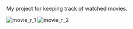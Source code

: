 My project for keeping track of watched movies.

![movie_r_1](https://github.com/imranomb/movie_raiting/assets/62715951/692b3aeb-ab4b-4e72-a5bb-e9d0cb672bb1)
![movie_r_2](https://github.com/imranomb/movie_raiting/assets/62715951/01bfb939-ce3f-4947-a5ee-e8b56c76d43a)
